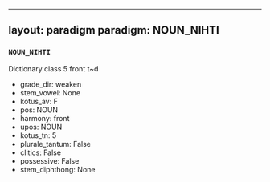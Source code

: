 
---
layout: paradigm
paradigm: NOUN_NIHTI
---
### ` NOUN_NIHTI `

Dictionary class 5 front t~d
* grade_dir: weaken
* stem_vowel: None
* kotus_av: F
* pos: NOUN
* harmony: front
* upos: NOUN
* kotus_tn: 5
* plurale_tantum: False
* clitics: False
* possessive: False
* stem_diphthong: None
